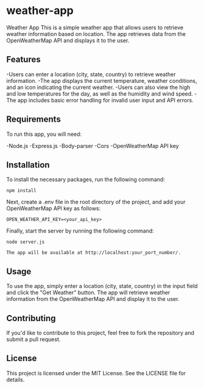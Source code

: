 # weather-app
Weather App
This is a simple weather app that allows users to retrieve weather information based on location. The app retrieves data from the OpenWeatherMap API and displays it to the user.

<h2>Features</h2>
-Users can enter a location (city, state, country) to retrieve weather information.
-The app displays the current temperature, weather conditions, and an icon indicating the current weather.
-Users can also view the high and low temperatures for the day, as well as the humidity and wind speed.
-The app includes basic error handling for invalid user input and API errors.

<h2>Requirements</h2>
To run this app, you will need:

-Node.js
-Express.js
-Body-parser
-Cors
-OpenWeatherMap API key

<h2>Installation</h2>
To install the necessary packages, run the following command:


`npm install`

Next, create a .env file in the root directory of the project, and add your OpenWeatherMap API key as follows:


`OPEN_WEATHER_API_KEY=<your_api_key>`

Finally, start the server by running the following command:


`node server.js`

`The app will be available at http://localhost:your_port_number/.`

<h2>Usage</h2>
To use the app, simply enter a location (city, state, country) in the input field and click the "Get Weather" button. The app will retrieve weather information from the OpenWeatherMap API and display it to the user.

<h2>Contributing</h2>
If you'd like to contribute to this project, feel free to fork the repository and submit a pull request.

<h2>License</h2>
This project is licensed under the MIT License. See the LICENSE file for details.
